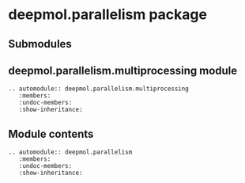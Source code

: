 # deepmol.parallelism package

## Submodules

## deepmol.parallelism.multiprocessing module

```{eval-rst}
.. automodule:: deepmol.parallelism.multiprocessing
   :members:
   :undoc-members:
   :show-inheritance:
```

## Module contents

```{eval-rst}
.. automodule:: deepmol.parallelism
   :members:
   :undoc-members:
   :show-inheritance:
```
